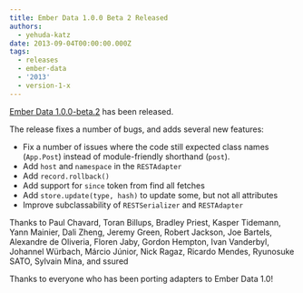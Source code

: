 ```yaml
---
title: Ember Data 1.0.0 Beta 2 Released
authors:
  - yehuda-katz
date: 2013-09-04T00:00:00.000Z
tags:
  - releases
  - ember-data
  - '2013'
  - version-1-x
---
```



[Ember Data 1.0.0-beta.2][1] has been released.

The release fixes a number of bugs, and adds several new features:

* Fix a number of issues where the code still expected class names
  (`App.Post`) instead of module-friendly shorthand (`post`).
* Add `host` and `namespace` in the `RESTAdapter`
* Add `record.rollback()`
* Add support for `since` token from find all fetches
* Add `store.update(type, hash)` to update some, but not all attributes
* Improve subclassability of `RESTSerializer` and `RESTAdapter`

Thanks to Paul Chavard, Toran Billups, Bradley Priest, Kasper Tidemann, Yann Mainier,
Dali Zheng, Jeremy Green, Robert Jackson, Joe Bartels, Alexandre de Oliveria,
Floren Jaby, Gordon Hempton, Ivan Vanderbyl, Johannel Würbach, Márcio Júnior,
Nick Ragaz, Ricardo Mendes, Ryunosuke SATO, Sylvain Mina, and ssured

Thanks to everyone who has been porting adapters to Ember Data 1.0!

[1]: /builds/#/beta/latest
